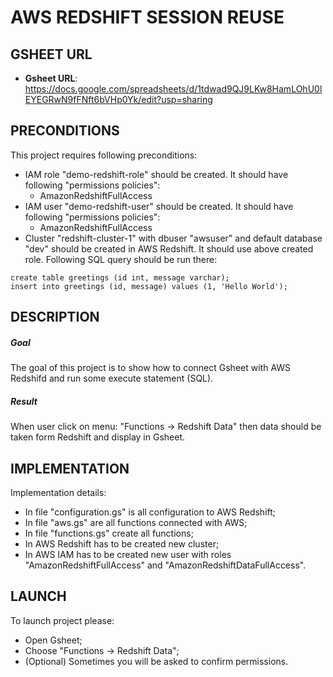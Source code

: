 AWS REDSHIFT SESSION REUSE
==========================


GSHEET URL
----------

* **Gsheet URL**: https://docs.google.com/spreadsheets/d/1tdwad9QJ9LKw8HamLOhU0lEYEGRwN9fFNft6bVHp0Yk/edit?usp=sharing


PRECONDITIONS
-------------

This project requires following preconditions:
* IAM role "demo-redshift-role" should be created. It should have following "permissions policies":
  * AmazonRedshiftFullAccess
* IAM user "demo-redshift-user" should be created. It should have following "permissions policies":
  * AmazonRedshiftFullAccess
* Cluster "redshift-cluster-1" with dbuser "awsuser" and default database "dev" should be created in AWS Redshift. It should use above created role. 
Following SQL query should be run there:
```
create table greetings (id int, message varchar);
insert into greetings (id, message) values (1, 'Hello World');
```


DESCRIPTION
-----------

##### Goal
The goal of this project is to show how to connect Gsheet with AWS Redshifd and run some execute statement (SQL).

##### Result 
When user click on menu: "Functions -> Redshift Data" then data should be taken form Redshift and display in Gsheet.


IMPLEMENTATION
-----------

Implementation details:
* In file "configuration.gs" is all configuration to AWS Redshift;
* In file "aws.gs" are all functions connected with AWS;
* In file "functions.gs" create all functions;
* In AWS Redshift has to be created new cluster;
* In AWS IAM has to be created new user with roles "AmazonRedshiftFullAccess" and "AmazonRedshiftDataFullAccess". 
  

LAUNCH
------

To launch project please:
* Open Gsheet;
* Choose "Functions -> Redshift Data";
* (Optional) Sometimes you will be asked to confirm permissions.